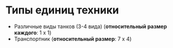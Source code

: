 # Типы единиц техники

- Различные виды танков (3-4 вида) (**относительный размер каждого**: 1 x 1)
- Транспортник (**относительный размер**: 7 x 4)